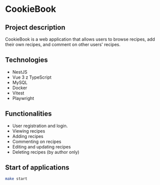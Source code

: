 # CookieBook  

## Project description

CookieBook is a web application that allows users to browse recipes, add their own recipes, and comment on other users' recipes.

## Technologies

* NestJS
* Vue 3 z TypeScript
* MySQL
* Docker
* Vitest
* Playwright

## Functionalities

* User registration and login.
* Viewing recipes
* Adding recipes
* Commenting on recipes
* Editing and updating recipes
* Deleting recipes (by author only)

## Start of applications

```bash
make start
```